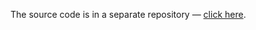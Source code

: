 The source code is in a separate repository — [click here](https://github.com/ling0021/spring-boot-rest-api).
